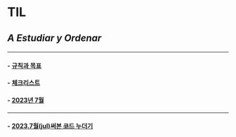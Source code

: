 # TIL
## *A Estudiar y Ordenar*
#### 
---
<p>

#### - [규칙과 목표](RULE.md)
#### - [체크리스트](check.md)
#### - [2023년 7월](2023년7월2023Julio.md)

---
#### - [2023.7월(jul)써본 ~~코드~~ 누더기](my_code_julio.md)
